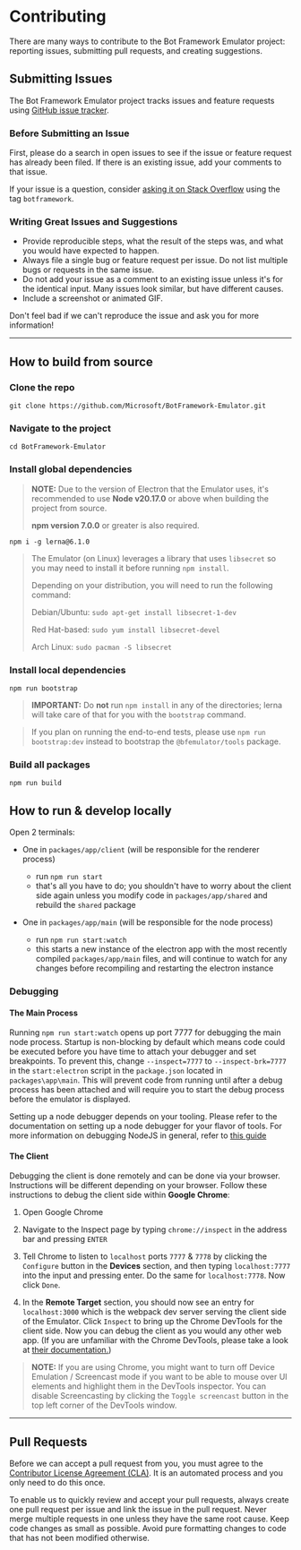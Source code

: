 # Contributing

There are many ways to contribute to the Bot Framework Emulator project: reporting issues, submitting pull requests, and creating suggestions.

## Submitting Issues

The Bot Framework Emulator project tracks issues and feature requests using [GitHub issue tracker](https://github.com/Microsoft/BotFramework-Emulator/issues).

### Before Submitting an Issue

First, please do a search in open issues to see if the issue or feature request has already been filed. If there is an existing issue, add your comments to that issue.

If your issue is a question, consider [asking it on Stack Overflow](https://stackoverflow.com/questions/ask?tags=botframework) using the tag `botframework`.

### Writing Great Issues and Suggestions
* Provide reproducible steps, what the result of the steps was, and what you would have expected to happen.
* Always file a single bug or feature request per issue. Do not list multiple bugs or requests in the same issue.
* Do not add your issue as a comment to an existing issue unless it's for the identical input. Many issues look similar, but have different causes.
* Include a screenshot or animated GIF.

Don't feel bad if we can't reproduce the issue and ask you for more information!

***

## How to build from source

### Clone the repo

```
git clone https://github.com/Microsoft/BotFramework-Emulator.git
```

### Navigate to the project
```
cd BotFramework-Emulator
```

### Install global dependencies

> **NOTE:** Due to the version of Electron that the Emulator uses, it's recommended to use **Node v20.17.0** or above when building the project from source.
>
> **npm version 7.0.0** or greater is also required.

```
npm i -g lerna@6.1.0
```

>The Emulator (on Linux) leverages a library that uses `libsecret` so you may need to install it before running `npm install`.
>
>  Depending on your distribution, you will need to run the following command:
>
>  Debian/Ubuntu: `sudo apt-get install libsecret-1-dev`
>
>  Red Hat-based: `sudo yum install libsecret-devel`
>  
>  Arch Linux: `sudo pacman -S libsecret`

### Install local dependencies

```
npm run bootstrap
```

> **IMPORTANT:** Do **not** run `npm install` in any of the directories; lerna will take care of that for you with the
 `bootstrap` command.

> If you plan on running the end-to-end tests, please use `npm run bootstrap:dev` instead to bootstrap the `@bfemulator/tools` package.

### Build all packages

```
npm run build
```

## How to run & develop locally

Open 2 terminals:

 - One in `packages/app/client` (will be responsible for the renderer process)
   - run `npm run start`
   - that's all you have to do; you shouldn't have to worry about the client side again unless you modify code in 
   `packages/app/shared` and rebuild the `shared` package

 - One in `packages/app/main` (will be responsible for the node process)
   - run `npm run start:watch`
   - this starts a new instance of the electron app with the most recently compiled `packages/app/main` files, and will continue to watch for any changes before recompiling and restarting the electron instance

### Debugging

#### The Main Process
Running `npm run start:watch` opens up port 7777 for debugging the main node process. Startup is non-blocking
by default which means code could be executed before you have time to attach your debugger and set breakpoints. To prevent this,
change `--inspect=7777` to `--inspect-brk=7777` in the `start:electron` script in the `package.json` located in `packages\app\main`. 
This will prevent code from running until after a debug process has been attached and will require you to start 
the debug process before the emulator is displayed.

Setting up a node debugger depends on your tooling. Please refer to the documentation on setting up a node debugger 
for your flavor of tools. For more information on debugging NodeJS in general, refer to [this guide](https://nodejs.org/en/docs/guides/debugging-getting-started/)

#### The Client
Debugging the client is done remotely and can be done via your browser. Instructions will be different depending on your browser. Follow these instructions to debug the client side within **Google Chrome**:

1. Open Google Chrome

2. Navigate to the Inspect page by typing `chrome://inspect` in the address bar and pressing `ENTER`

3. Tell Chrome to listen to `localhost` ports `7777` & `7778` by clicking the `Configure` button in the **Devices** section, and then typing `localhost:7777` into the input and pressing enter. Do the same for `localhost:7778`. Now click `Done`.

4. In the **Remote Target** section, you should now see an entry for `localhost:3000` which is the webpack dev server serving the client side of the Emulator. Click `Inspect` to bring up the Chrome DevTools for the client side. Now you can debug the client as you would any other web app. (If you are unfamiliar with the Chrome DevTools, please take a look at [their documentation.](https://developers.google.com/web/tools/chrome-devtools/javascript/))

>**NOTE:** If you are using Chrome, you might want to turn off Device Emulation / Screencast mode if you want to be able to mouse over UI elements and highlight them in the DevTools inspector. You can disable Screencasting by clicking the `Toggle screencast` button in the top left corner of the DevTools window.

***

## Pull Requests

Before we can accept a pull request from you, you must agree to the 
[Contributor License Agreement (CLA)](https://cla.opensource.microsoft.com/). 
It is an automated process and you only need to do this once.

To enable us to quickly review and accept your pull requests, always create one pull request per issue and link the 
issue in the pull request. Never merge multiple requests in one unless they have the same root cause. Keep code changes 
as small as possible. Avoid pure formatting changes to code that has not been modified otherwise.
